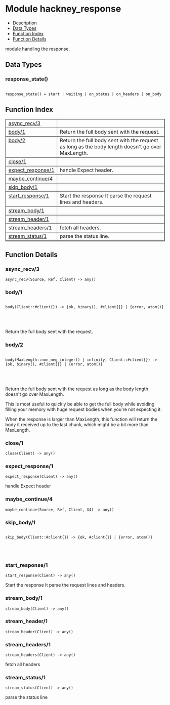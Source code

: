 

# Module hackney_response #
* [Description](#description)
* [Data Types](#types)
* [Function Index](#index)
* [Function Details](#functions)


module handling the response.


<a name="types"></a>

## Data Types ##




### <a name="type-response_state">response_state()</a> ###



<pre><code>
response_state() = start | waiting | on_status | on_headers | on_body
</code></pre>


<a name="index"></a>

## Function Index ##


<table width="100%" border="1" cellspacing="0" cellpadding="2" summary="function index"><tr><td valign="top"><a href="#async_recv-3">async_recv/3</a></td><td></td></tr><tr><td valign="top"><a href="#body-1">body/1</a></td><td>Return the full body sent with the request.</td></tr><tr><td valign="top"><a href="#body-2">body/2</a></td><td>Return the full body sent with the request as long as the body
length doesn't go over MaxLength.</td></tr><tr><td valign="top"><a href="#close-1">close/1</a></td><td></td></tr><tr><td valign="top"><a href="#expect_response-1">expect_response/1</a></td><td>handle Expect header.</td></tr><tr><td valign="top"><a href="#maybe_continue-4">maybe_continue/4</a></td><td></td></tr><tr><td valign="top"><a href="#skip_body-1">skip_body/1</a></td><td></td></tr><tr><td valign="top"><a href="#start_response-1">start_response/1</a></td><td>Start the response It parse the request lines and headers.</td></tr><tr><td valign="top"><a href="#stream_body-1">stream_body/1</a></td><td></td></tr><tr><td valign="top"><a href="#stream_header-1">stream_header/1</a></td><td></td></tr><tr><td valign="top"><a href="#stream_headers-1">stream_headers/1</a></td><td>fetch all headers.</td></tr><tr><td valign="top"><a href="#stream_status-1">stream_status/1</a></td><td>parse the status line.</td></tr></table>


<a name="functions"></a>

## Function Details ##

<a name="async_recv-3"></a>

### async_recv/3 ###

`async_recv(Source, Ref, Client) -> any()`


<a name="body-1"></a>

### body/1 ###


<pre><code>
body(Client::#client{}) -&gt; {ok, binary(), #client{}} | {error, atom()}
</code></pre>

<br></br>


Return the full body sent with the request.
<a name="body-2"></a>

### body/2 ###


<pre><code>
body(MaxLength::non_neg_integer() | infinity, Client::#client{}) -&gt; {ok, binary(), #client{}} | {error, atom()}
</code></pre>

<br></br>



Return the full body sent with the request as long as the body
length doesn't go over MaxLength.



This is most useful to quickly be able to get the full body while
avoiding filling your memory with huge request bodies when you're
not expecting it.


When the response is larger than MaxLength, this function will return
the body it received up to the last chunk, which might be a bit more than MaxLength.
<a name="close-1"></a>

### close/1 ###

`close(Client) -> any()`


<a name="expect_response-1"></a>

### expect_response/1 ###

`expect_response(Client) -> any()`

handle Expect header
<a name="maybe_continue-4"></a>

### maybe_continue/4 ###

`maybe_continue(Source, Ref, Client, X4) -> any()`


<a name="skip_body-1"></a>

### skip_body/1 ###


<pre><code>
skip_body(Client::#client{}) -&gt; {ok, #client{}} | {error, atom()}
</code></pre>

<br></br>



<a name="start_response-1"></a>

### start_response/1 ###

`start_response(Client) -> any()`

Start the response It parse the request lines and headers.
<a name="stream_body-1"></a>

### stream_body/1 ###

`stream_body(Client) -> any()`


<a name="stream_header-1"></a>

### stream_header/1 ###

`stream_header(Client) -> any()`


<a name="stream_headers-1"></a>

### stream_headers/1 ###

`stream_headers(Client) -> any()`

fetch all headers
<a name="stream_status-1"></a>

### stream_status/1 ###

`stream_status(Client) -> any()`

parse the status line
